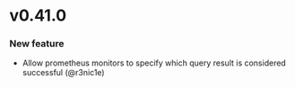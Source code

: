 # v0.41.0

### New feature

* Allow prometheus monitors to specify which query result is considered successful (@r3nic1e)

